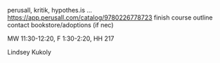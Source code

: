 
perusall, kritik, hypothes.is ...
https://app.perusall.com/catalog/9780226778723
finish course outline
contact bookstore/adoptions (if nec)

MW 11:30-12:20, F 1:30-2:20, HH 217 

Lindsey Kukoly
